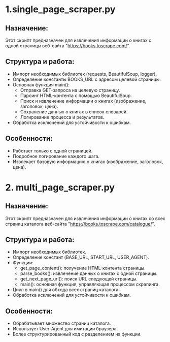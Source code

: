# 1.single_page_scraper.py

## Назначение:
Этот скрипт предназначен для извлечения информации о книгах с одной страницы веб-сайта "https://books.toscrape.com/".

## Структура и работа:
- Импорт необходимых библиотек (requests, BeautifulSoup, logger).
- Определение константы BOOKS_URL с адресом целевой страницы.
- Основная функция main():
    - Отправка GET-запроса на целевую страницу.
    - Парсинг HTML-контента с помощью BeautifulSoup.
    - Поиск и извлечение информации о книгах (изображение, заголовок, цена).
    - Сохранение данных о книгах в список словарей.
    - Логирование процесса и результатов.
- Обработка исключений для устойчивости к ошибкам.

## Особенности:
- Работает только с одной страницей.
- Подробное логирование каждого шага.
- Извлекает базовую информацию о книгах (изображение, заголовок, цена).


# 2. multi_page_scraper.py

## Назначение:
Этот скрипт предназначен для извлечения информации о книгах со всех страниц каталога веб-сайта 
"https://books.toscrape.com/catalogue/".

## Структура и работа:
- Импорт необходимых библиотек.
- Определение констант (BASE_URL, START_URL, USER_AGENT).
- Функции:
    - get_page_content(): получение HTML-контента страницы.
    - parse_books(): извлечение данных о книгах с одной страницы.
    - get_next_page_url(): поиск URL следующей страницы.
    - main(): основная функция, управляющая процессом скрапинга.
- Цикл в main() для обхода всех страниц каталога.
- Обработка исключений для устойчивости к ошибкам.

## Особенности:
- Обрабатывает множество страниц каталога.
- Использует User-Agent для имитации браузера.
- Более структурированный код с разделением на функции.